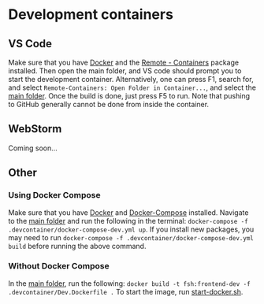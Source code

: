 # Development containers

## VS Code
Make sure that you have [Docker](https://www.docker.com/get-started) and the [Remote - Containers](https://marketplace.visualstudio.com/items?itemName=ms-vscode-remote.remote-containers) package installed. Then open the main folder, and VS code should prompt you to start the development container. Alternatively, one can press F1, search for, and select `Remote-Containers: Open Folder in Container...`, and select the [main folder](/). Once the build is done, just press F5 to run. Note that pushing to GitHub generally cannot be done from inside the container.

## WebStorm
Coming soon...

## Other
### Using Docker Compose
Make sure that you have [Docker](https://www.docker.com/get-started) and [Docker-Compose](https://docs.docker.com/compose/install/) installed.
Navigate to the [main folder](/) and run the following in the terminal: `docker-compose -f .devcontainer/docker-compose-dev.yml up`.
If you install new packages, you may need to run `docker-compose -f .devcontainer/docker-compose-dev.yml build` before running the above command.
### Without Docker Compose
In the [main folder](/), run the following: `docker build -t fsh:frontend-dev -f .devcontainer/Dev.Dockerfile .`
To start the image, run [start-docker.sh](start-docker.sh).
